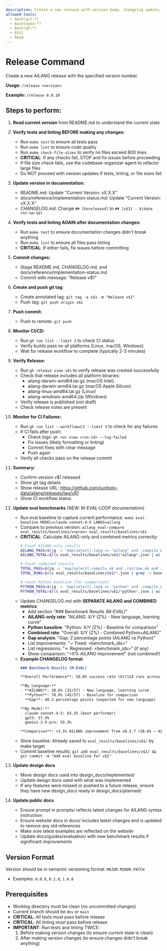 ```yaml
---
description: Create a new release with version bump, changelog update, and git tag
allowed-tools:
  - Bash(git:*)
  - Bash(make:*)
  - Bash(gh:*)
  - Edit
  - Read
---
```


# Release Command

Create a new AILANG release with the specified version number.

**Usage:** `/release <version>`

**Example:** `/release 0.0.10`

## Steps to perform:

1. **Read current version** from README.md to understand the current state

2. **Verify tests and linting BEFORE making any changes:**
   - Run `make test` to ensure all tests pass
   - Run `make lint` to ensure code quality
   - Run `make check-file-sizes` to verify no files exceed 800 lines
   - **CRITICAL**: If any checks fail, STOP and fix issues before proceeding
   - If file size check fails, use the codebase-organizer agent to refactor large files
   - Do NOT proceed with version updates if tests, linting, or file sizes fail

3. **Update version in documentation:**
   - README.md: Update "Current Version: vX.X.X"
   - docs/reference/implementation-status.md: Update "Current Version: vX.X.X"
   - CHANGELOG.md: Change `## [Unreleased]` to `## [v$1] - $(date +%Y-%m-%d)`

4. **Verify tests and linting AGAIN after documentation changes:**
   - Run `make test` to ensure documentation changes didn't break anything
   - Run `make lint` to ensure all files pass linting
   - **CRITICAL**: If either fails, fix issues before committing

5. **Commit changes:**
   - Stage README.md, CHANGELOG.md, and docs/reference/implementation-status.md
   - Commit with message: "Release v$1"

6. **Create and push git tag:**
   - Create annotated tag: `git tag -a v$1 -m "Release v$1"`
   - Push tag: `git push origin v$1`

7. **Push commit:**
   - Push to remote: `git push`

8. **Monitor CI/CD:**
   - Run `gh run list --limit 3` to check CI status
   - Verify builds pass on all platforms (Linux, macOS, Windows)
   - Wait for release workflow to complete (typically 2-3 minutes)

9. **Verify Release:**
   - Run `gh release view v$1` to verify release was created successfully
   - Check that release includes all platform binaries:
     - ailang-darwin-amd64.tar.gz (macOS Intel)
     - ailang-darwin-arm64.tar.gz (macOS Apple Silicon)
     - ailang-linux-amd64.tar.gz (Linux)
     - ailang-windows-amd64.zip (Windows)
   - Verify release is published (not draft)
   - Check release notes are present

10. **Monitor for CI Failures:**
    - Run `gh run list --workflow=CI --limit 3` to check for any failures
    - If CI fails after push:
      - Check logs: `gh run view <run-id> --log-failed`
      - Fix issues (likely formatting or linting)
      - Commit fixes with clear message
      - Push again
    - Verify all checks pass on the release commit

11. **Summary:**
    - Confirm version v$1 released
    - Show git tag details
    - Show release URL: https://github.com/sunholo-data/ailang/releases/tag/v$1
    - Show CI workflow status

12. **Update eval benchmarks** (NEW: M-EVAL-LOOP documentation)
    - Run eval baseline to capture current performance: `make eval-baseline MODEL=claude-sonnet-4-5 LANGS=ailang`
    - Compare to previous version: `ailang eval-compare eval_results/baselines/v<prev> eval_results/baselines/v$1`
    - **CRITICAL**: Calculate AILANG-only and combined metrics correctly:
      ```bash
      # Count AILANG-only results
      AILANG_PASS=$(jq -s 'map(select(.lang == "ailang" and .compile_ok and .runtime_ok and .stdout_ok)) | length' eval_results/baselines/v$1/*ailang*.json)
      AILANG_TOTAL=$(ls eval_results/baselines/v$1/*ailang*.json | wc -l)

      # Count combined results
      TOTAL_PASS=$(jq -s 'map(select(.compile_ok and .runtime_ok and .stdout_ok)) | length' eval_results/baselines/v$1/*.json)
      TOTAL_RUNS=$(ls eval_results/baselines/v$1/*.json | grep -v baseline.json | wc -l)

      # Count Python baseline (for comparison)
      PYTHON_PASS=$(jq -s 'map(select(.lang == "python" and .compile_ok and .runtime_ok and .stdout_ok)) | length' eval_results/baselines/v$1/*python*.json)
      PYTHON_TOTAL=$(ls eval_results/baselines/v$1/*python*.json | wc -l)
      ```
    - Update CHANGELOG.md with **SEPARATE AILANG and COMBINED metrics**:
      - Add section "### Benchmark Results (M-EVAL)"
      - **AILANG-only rate**: "AILANG: X/Y (Z%) - New language, learning curve"
      - **Python baseline**: "Python: X/Y (Z%) - Baseline for comparison"
      - **Combined rate**: "Overall: X/Y (Z%) - Combined Python+AILANG"
      - **Gap analysis**: "Gap: Z percentage points (AILANG vs Python)"
      - List improvements: "✓ Fixed: <benchmark_ids>"
      - List regressions: "✗ Regressed: <benchmark_ids>" (if any)
      - Show comparison: "+X% AILANG improvement" (not combined!)
    - **Example CHANGELOG format**:
      ```markdown
      ### Benchmark Results (M-EVAL)

      **Overall Performance**: 58.8% success rate (67/114 runs across 3 models × 20 benchmarks × 2 languages)

      **By Language:**
      - **AILANG**: 38.6% (22/57) - New language, learning curve
      - **Python**: 78.9% (45/57) - Baseline for comparison
      - **Gap**: 40.3 percentage points (expected for new language)

      **By Model:**
      - claude-sonnet-4-5: 63.2% (best performer)
      - gpt5: 57.9%
      - gemini-2-5-pro: 55.3%

      **Comparison**: +3.5% AILANG improvement from v0.3.7 (38.6% → 42.1%)
      ```
    - Store baseline: Already saved to `eval_results/baselines/v$1/` by make target
    - Commit baseline results: `git add eval_results/baselines/v$1/ && git commit -m "Add eval baseline for v$1"`

13. **Update design docs**
    - Move design docs used into design_docs/implemented/
    - Update design docs used with what was implemented
    - If any features were missed or pushed to a future release, ensure they have new design_docs ready in design_docs/planned/

14. **Update public docs**
    - Ensure prompt in prompts/ reflects latest changes for AILANG syntax instruction
    - Ensure website docs in docs/ includes latest changes and is updated to remove any old references
    - Make sure latest examples are reflected on the website
    - Update docs/guides/evaluation/ with new benchmark results if significant improvements


## Version Format

Version should be in semantic versioning format: `MAJOR.MINOR.PATCH`
- Examples: `0.0.9`, `0.1.0`, `1.0.0`

## Prerequisites

- Working directory must be clean (no uncommitted changes)
- Current branch should be `dev` or `main`
- **CRITICAL**: All tests must pass before release
- **CRITICAL**: All linting must pass before release
- **IMPORTANT**: Run tests and linting TWICE:
  1. Before making version changes (to ensure current state is clean)
  2. After making version changes (to ensure changes didn't break anything)
